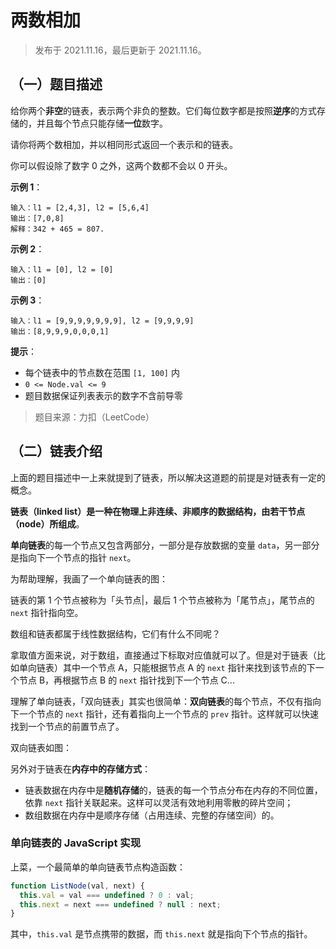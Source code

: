 # 两数相加

> 发布于 2021.11.16，最后更新于 2021.11.16。

## （一）题目描述

给你两个**非空**的链表，表示两个非负的整数。它们每位数字都是按照**逆序**的方式存储的，并且每个节点只能存储**一位**数字。

请你将两个数相加，并以相同形式返回一个表示和的链表。

你可以假设除了数字 0 之外，这两个数都不会以 0 开头。

**示例 1**：

```
输入：l1 = [2,4,3], l2 = [5,6,4]
输出：[7,0,8]
解释：342 + 465 = 807.
```

**示例 2**：

```
输入：l1 = [0], l2 = [0]
输出：[0]
```

**示例 3**：

```
输入：l1 = [9,9,9,9,9,9,9], l2 = [9,9,9,9]
输出：[8,9,9,9,0,0,0,1]
```

**提示**：

* 每个链表中的节点数在范围 `[1, 100]` 内
* `0 <= Node.val <= 9`
* 题目数据保证列表表示的数字不含前导零

> 题目来源：力扣（LeetCode）

## （二）链表介绍

上面的题目描述中一上来就提到了链表，所以解决这道题的前提是对链表有一定的概念。

**链表（linked list）是一种在物理上非连续、非顺序的数据结构，由若干节点（node）所组成**。

**单向链表**的每一个节点又包含两部分，一部分是存放数据的变量 `data`，另一部分是指向下一个节点的指针 `next`。

为帮助理解，我画了一个单向链表的图：

链表的第 1 个节点被称为「头节点|，最后 1 个节点被称为「尾节点」，尾节点的 `next` 指针指向空。

数组和链表都属于线性数据结构，它们有什么不同呢？

拿取值方面来说，对于数组，直接通过下标取对应值就可以了。但是对于链表（比如单向链表）其中一个节点 A，只能根据节点 A 的 `next` 指针来找到该节点的下一个节点 B，再根据节点 B 的 `next` 指针找到下一个节点 C...

理解了单向链表，「双向链表」其实也很简单：**双向链表**的每个节点，不仅有指向下一个节点的 `next` 指针，还有着指向上一个节点的 `prev` 指针。这样就可以快速找到一个节点的前置节点了。

双向链表如图：

另外对于链表在**内存中的存储方式**：

* 链表数据在内存中是**随机存储**的，链表的每一个节点分布在内存的不同位置，依靠 `next` 指针关联起来。这样可以灵活有效地利用零散的碎片空间；
* 数组数据在内存中是顺序存储（占用连续、完整的存储空间）的。

### 单向链表的 JavaScript 实现

上菜，一个最简单的单向链表节点构造函数：

```js
function ListNode(val, next) {
  this.val = val === undefined ? 0 : val;
  this.next = next === undefined ? null : next;
}
```

其中，`this.val` 是节点携带的数据，而 `this.next` 就是指向下个节点的指针。
